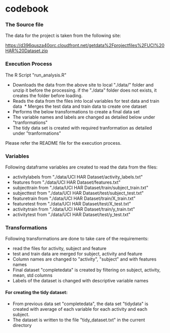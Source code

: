 # codebook

### The Source file

The data for the project is taken from the following site:

https://d396qusza40orc.cloudfront.net/getdata%2Fprojectfiles%2FUCI%20HAR%20Dataset.zip

### Execution Process
The R Script "run_analysis.R" 
  * Downloads the data from the above site to local "./data/" folder and unzip it before the processing. if the "./data" folder does not exists, it creates the folder before loading.
  * Reads the data from the files into local variables for test data and train data
  * Merges the test data and train data to create one dataset
  * Performs the below transformations to create a final data set
  * The variable names and labels are changed as detailed below under "tranformations"
  * The tidy data set is created with required tranformation as detailed under "tranformations"
  
 
 Please refer the README file for the execution process.

### Variables
  Following dataframe variables are created to read the data from the files:
  
   * activitylabels from "./data/UCI HAR Dataset/activity_labels.txt"
   * features from "./data/UCI HAR Dataset/features.txt"
   * subjecttrain from "./data/UCI HAR Dataset/train/subject_train.txt"
   * subjecttest from "./data/UCI HAR Dataset/test/subject_test.txt"
   * featuretrain from "./data/UCI HAR Dataset/train/X_train.txt"
   * featuretest from "./data/UCI HAR Dataset/test/X_test.txt"
   * activitytrain from "./data/UCI HAR Dataset/train/y_train.txt"
   * activitytest from "./data/UCI HAR Dataset/test/y_test.txt"
     

### Transformations
  Following transformations are done to take care of the requirements:
  * read the files for activity, subject and feature
  * test and train data are merged for subject, activity and feature
  * Column names are changed to "activity", "subject" and with features names
  * Final dataset "completedata" is created by filtering on subject, activity, mean, std columns
  * Labels of the dataset is changed with descriptive variable names 
  

 #### For creating the tidy dataset:
  * From previous data set "completedata", the data set "tidydata" is created with average of each variable for each activity and each subject.
  * The dataset is written to the file "tidy_dataset.txt" in the current directory
  
